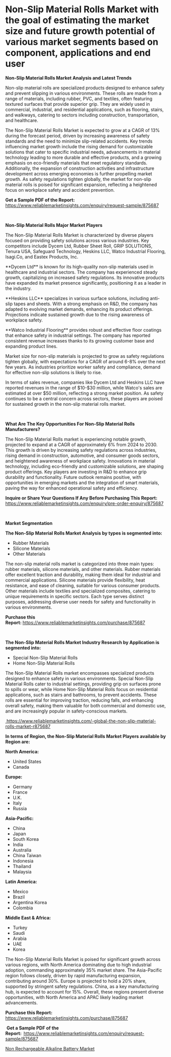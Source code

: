 <p><h1>Non-Slip Material Rolls Market with the goal of estimating the market size and future growth potential of various market segments based on component, applications and end user</h1></p><p><strong>Non-Slip Material Rolls Market Analysis and Latest Trends</strong></p>
<p><p>Non-slip material rolls are specialized products designed to enhance safety and prevent slipping in various environments. These rolls are made from a range of materials, including rubber, PVC, and textiles, often featuring textured surfaces that provide superior grip. They are widely used in commercial, industrial, and residential applications, such as flooring, stairs, and walkways, catering to sectors including construction, transportation, and healthcare.</p><p>The Non-Slip Material Rolls Market is expected to grow at a CAGR of 13% during the forecast period, driven by increasing awareness of safety standards and the need to minimize slip-related accidents. Key trends influencing market growth include the rising demand for customizable solutions that cater to specific industrial needs, advancements in material technology leading to more durable and effective products, and a growing emphasis on eco-friendly materials that meet regulatory standards. Additionally, the expansion of construction activities and infrastructure development across emerging economies is further propelling market growth. As safety regulations tighten globally, the market for non-slip material rolls is poised for significant expansion, reflecting a heightened focus on workplace safety and accident prevention.</p></p>
<p><strong>Get a Sample PDF of the Report:&nbsp;</strong> <a href="https://www.reliablemarketinsights.com/enquiry/request-sample/875687?utm_campaign=2214&utm_medium=2&utm_source=Github&utm_content=ia&utm_term=21032025&utm_id=non-slip-material-rolls">https://www.reliablemarketinsights.com/enquiry/request-sample/875687</a></p>
<p>&nbsp;</p>
<p><strong>Non-Slip Material Rolls Major Market Players</strong></p>
<p><p>The Non-Slip Material Rolls Market is characterized by diverse players focused on providing safety solutions across various industries. Key competitors include Dycem Ltd, Rubber Sheet Roll, GRIP SOLUTIONS, Tenura USA, Safeguard Technology, Heskins LLC, Watco Industrial Flooring, Isagi.Co, and Eastex Products, Inc.</p><p>**Dycem Ltd** is known for its high-quality non-slip materials used in healthcare and industrial sectors. The company has experienced steady growth, capitalizing on increased safety regulations. Its innovative products have expanded its market presence significantly, positioning it as a leader in the industry.</p><p>**Heskins LLC** specializes in various surface solutions, including anti-slip tapes and sheets. With a strong emphasis on R&D, the company has adapted to evolving market demands, enhancing its product offerings. Projections indicate sustained growth due to the rising awareness of workplace safety.</p><p>**Watco Industrial Flooring** provides robust and effective floor coatings that enhance safety in industrial settings. The company has reported consistent revenue increases thanks to its growing customer base and expanding product lines. </p><p>Market size for non-slip materials is projected to grow as safety regulations tighten globally, with expectations for a CAGR of around 6-8% over the next few years. As industries prioritize worker safety and compliance, demand for effective non-slip solutions is likely to rise.</p><p>In terms of sales revenue, companies like Dycem Ltd and Heskins LLC have reported revenues in the range of $10-$30 million, while Watco's sales are estimated at over $50 million, reflecting a strong market position. As safety continues to be a central concern across sectors, these players are poised for sustained growth in the non-slip material rolls market.</p></p>
<p>&nbsp;</p>
<p><strong>What Are The Key Opportunities For Non-Slip Material Rolls Manufacturers?</strong></p>
<p><p>The Non-Slip Material Rolls market is experiencing notable growth, projected to expand at a CAGR of approximately 6% from 2024 to 2030. This growth is driven by increasing safety regulations across industries, rising demand in construction, automotive, and consumer goods sectors, and heightened awareness of workplace safety. Innovations in material technology, including eco-friendly and customizable solutions, are shaping product offerings. Key players are investing in R&D to enhance grip durability and functionality. Future outlook remains positive, with opportunities in emerging markets and the integration of smart materials, paving the way for enhanced operational safety and efficiency.</p></p>
<p><strong>Inquire or Share Your Questions If Any Before Purchasing This Report:</strong> <a href="https://www.reliablemarketinsights.com/enquiry/pre-order-enquiry/875687?utm_campaign=2214&utm_medium=2&utm_source=Github&utm_content=ia&utm_term=21032025&utm_id=non-slip-material-rolls">https://www.reliablemarketinsights.com/enquiry/pre-order-enquiry/875687</a></p>
<p>&nbsp;</p>
<p><strong>Market Segmentation</strong></p>
<p><strong>The Non-Slip Material Rolls Market Analysis by types is segmented into:</strong></p>
<p><ul><li>Rubber Materials</li><li>Silicone Materials</li><li>Other Materials</li></ul></p>
<p><p>The non-slip material rolls market is categorized into three main types: rubber materials, silicone materials, and other materials. Rubber materials offer excellent traction and durability, making them ideal for industrial and commercial applications. Silicone materials provide flexibility, heat resistance, and ease of cleaning, suitable for various consumer products. Other materials include textiles and specialized composites, catering to unique requirements in specific sectors. Each type serves distinct purposes, addressing diverse user needs for safety and functionality in various environments.</p></p>
<p><strong>Purchase this Report:&nbsp;</strong><a href="https://www.reliablemarketinsights.com/purchase/875687?utm_campaign=2214&utm_medium=2&utm_source=Github&utm_content=ia&utm_term=21032025&utm_id=non-slip-material-rolls">https://www.reliablemarketinsights.com/purchase/875687</a></p>
<p>&nbsp;</p>
<p><strong>The Non-Slip Material Rolls Market Industry Research by Application is segmented into:</strong></p>
<p><ul><li>Special Non-Slip Material Rolls</li><li>Home Non-Slip Material Rolls</li></ul></p>
<p><p>The Non-Slip Material Rolls market encompasses specialized products designed to enhance safety in various environments. Special Non-Slip Material Rolls cater to industrial settings, providing grip on surfaces prone to spills or wear, while Home Non-Slip Material Rolls focus on residential applications, such as stairs and bathrooms, to prevent accidents. These rolls are essential for improving traction, reducing falls, and enhancing overall safety, making them valuable for both commercial and domestic use, and are increasingly popular in safety-conscious markets.</p></p>
<p><a href="https://www.reliablemarketinsights.com/-global-the-non-slip-material-rolls-market-r875687?utm_campaign=2214&utm_medium=2&utm_source=Github&utm_content=ia&utm_term=21032025&utm_id=non-slip-material-rolls">&nbsp;https://www.reliablemarketinsights.com/-global-the-non-slip-material-rolls-market-r875687</a></p>
<p><strong>In terms of Region, the Non-Slip Material Rolls Market Players available by Region are:</strong></p>
<p>
    <p> <strong> North America: </strong>
        <ul>
            <li>United States</li>
            <li>Canada</li>
        </ul>
        </p> 
    <p> <strong> Europe: </strong>
        <ul>
            <li>Germany</li>
            <li>France</li>
            <li>U.K.</li>
            <li>Italy</li>
            <li>Russia</li>
        </ul>
        </p> 
    <p> <strong> Asia-Pacific: </strong>
        <ul>
            <li>China</li>
            <li>Japan</li>
            <li>South Korea</li>
            <li>India</li>
            <li>Australia</li>
            <li>China Taiwan</li>
            <li>Indonesia</li>
            <li>Thailand</li>
            <li>Malaysia</li>
        </ul>
        </p> 
    <p> <strong> Latin America: </strong>
        <ul>
            <li>Mexico</li>
            <li>Brazil</li>
            <li>Argentina Korea</li>
            <li>Colombia</li>
        </ul>
        </p> 
    <p> <strong> Middle East & Africa: </strong>
        <ul>
            <li>Turkey</li>
            <li>Saudi</li>
            <li>Arabia</li>
            <li>UAE</li>
            <li>Korea</li>
        </ul>
    </p>
    </p>
<p><p>The Non-Slip Material Rolls Market is poised for significant growth across various regions, with North America dominating due to high industrial adoption, commanding approximately 35% market share. The Asia-Pacific region follows closely, driven by rapid manufacturing expansion, contributing around 30%. Europe is projected to hold a 20% share, supported by stringent safety regulations. China, as a key manufacturing hub, is expected to account for 15%. Overall, these regions present diverse opportunities, with North America and APAC likely leading market advancements.</p></p>
<p><strong>Purchase this Report: </strong><a href="https://www.reliablemarketinsights.com/purchase/875687?utm_campaign=2214&utm_medium=2&utm_source=Github&utm_content=ia&utm_term=21032025&utm_id=non-slip-material-rolls">https://www.reliablemarketinsights.com/purchase/875687</a></p>
<p>&nbsp;<strong>Get a Sample PDF of the Report:&nbsp;&nbsp;</strong><a href="https://www.reliablemarketinsights.com/enquiry/request-sample/875687?utm_campaign=2214&utm_medium=2&utm_source=Github&utm_content=ia&utm_term=21032025&utm_id=non-slip-material-rolls">https://www.reliablemarketinsights.com/enquiry/request-sample/875687</a></p>
<p><strong></strong></p>
<p><p><a href="https://github.com/mcfred89/Market-Research-Report-List-1/blob/main/non-rechargeable-alkaline-battery-market.md?utm_campaign=2214&utm_medium=2&utm_source=Github&utm_content=ia&utm_term=21032025&utm_id=non-slip-material-rolls">Non Rechargeable Alkaline Battery Market</a></p></p>
